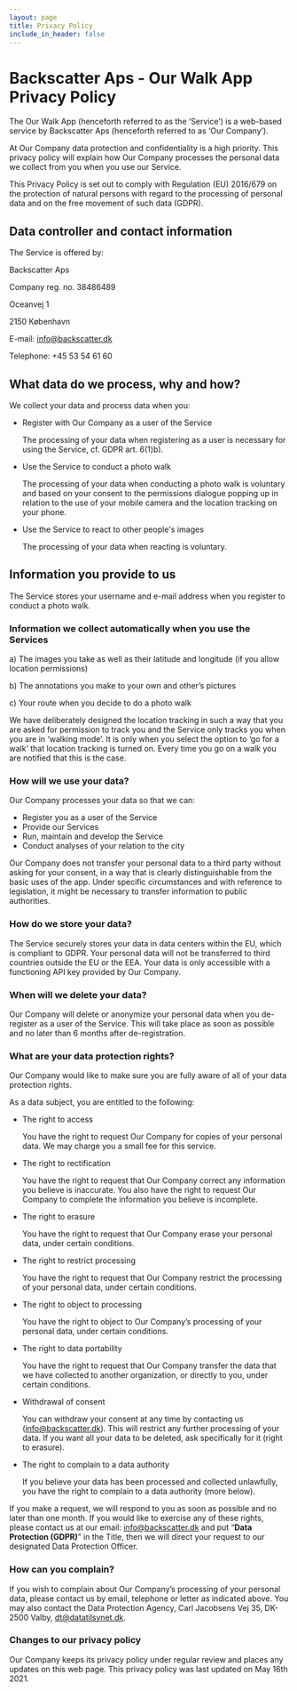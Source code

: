 ```yaml
---
layout: page
title: Privacy Policy
include_in_header: false
---
```


# Backscatter Aps - Our Walk App Privacy Policy

The Our Walk App (henceforth referred to as the ‘Service’) is a web-based service by Backscatter Aps (henceforth referred to as ‘Our Company’).

At Our Company data protection and confidentiality is a high priority. This privacy policy will explain how Our Company processes the personal data we collect from you when you use our Service.

This Privacy Policy is set out to comply with Regulation (EU) 2016/679 on the protection of natural persons with regard to the processing of personal data and on the free movement of such data (GDPR).


## Data controller and contact information

The Service is offered by:

 

Backscatter Aps

Company reg. no. 38486489

Oceanvej 1

2150 København

E-mail: [info@backscatter.dk](mailto:info@backscatter.dk)

Telephone: +45 53 54 61 60


## What data do we process, why and how?

We collect your data and process data when you:



* Register with Our Company as a user of the Service

    The processing of your data when registering as a user is necessary for using the Service, cf. GDPR art. 6(1)b).

* Use the Service to conduct a photo walk

    The processing of your data when conducting a photo walk is voluntary and based on your consent to the permissions dialogue popping up in relation to the use of your mobile camera and the location tracking on your phone.

* Use the Service to react to other people's images

    The processing of your data when reacting is voluntary.



## Information you provide to us

The Service stores your username and e-mail address when you register to conduct a photo walk.


### Information we collect automatically when you use the Services


a) The images you take as well as their latitude and longitude (if you allow location permissions)

b) The annotations you make to your own and other’s pictures

c) Your route when you decide to do a photo walk

We have deliberately designed the location tracking in such a way that you are asked for permission to track you and the Service only tracks you when you are in ‘walking mode’. It is only when you select the option to ‘go for a walk’ that location tracking is turned on. Every time you go on a walk you are notified that this is the case.


### How will we use your data?

Our Company processes your data so that we can:



* Register you as a user of the Service
* Provide our Services
* Run, maintain and develop the Service
* Conduct analyses of your relation to the city

Our Company does not transfer your personal data to a third party without asking for your consent, in a way that is clearly distinguishable from the basic uses of the app. Under specific circumstances and with reference to legislation, it might be necessary to transfer information to public authorities.


### How do we store your data?

The Service securely stores your data in data centers within the EU, which is compliant to GDPR. Your personal data will not be transferred to third countries outside the EU or the EEA. Your data is only accessible with a functioning API key provided by Our Company.


### When will we delete your data?

Our Company will delete or anonymize your personal data when you de-register as a user of the Service. This will take place as soon as possible and no later than 6 months after de-registration.


### What are your data protection rights?

Our Company would like to make sure you are fully aware of all of your data protection rights. 

As a data subject, you are entitled to the following:



* The right to access 

    You have the right to request Our Company for copies of your personal data. We may charge you a small fee for this service.

* The right to rectification

    You have the right to request that Our Company correct any information you believe is inaccurate. You also have the right to request Our Company to complete the information you believe is incomplete.

* The right to erasure 

    You have the right to request that Our Company erase your personal data, under certain conditions.

* The right to restrict processing 

    You have the right to request that Our Company restrict the processing of your personal data, under certain conditions.

* The right to object to processing 

    You have the right to object to Our Company’s processing of your personal data, under certain conditions.

* The right to data portability

    You have the right to request that Our Company transfer the data that we have collected to another organization, or directly to you, under certain conditions.

* Withdrawal of consent

    You can withdraw your consent at any time by contacting us ([info@backscatter.dk](mailto:info@backscatter.dk)). This will restrict any further processing of your data. If you want all your data to be deleted, ask specifically for it (right to erasure).

* The right to complain to a data authority

    If you believe your data has been processed and collected unlawfully, you have the right to complain to a data authority (more below).


If you make a request, we will respond to you as soon as possible and no later than one month. If you would like to exercise any of these rights, please contact us at our email: info@backscatter.dk and put “**Data Protection (GDPR)**” in the Title, then we will direct your request to our designated Data Protection Officer.


### How can you complain?

If you wish to complain about Our Company’s processing of your personal data, please contact us by email, telephone or letter as indicated above. You may also contact the Data Protection Agency, Carl Jacobsens Vej 35, DK-2500 Valby, [dt@datatilsynet.dk](mailto:dt@datatilsynet.dk).


### Changes to our privacy policy

Our Company keeps its privacy policy under regular review and places any updates on this web page. This privacy policy was last updated on May 16th 2021.
